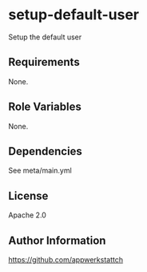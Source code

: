 setup-default-user
===

Setup the default user

Requirements
------------

None.

Role Variables
--------------
None.

Dependencies
------------

See meta/main.yml

License
-------

Apache 2.0

Author Information
------------------

https://github.com/appwerkstattch
